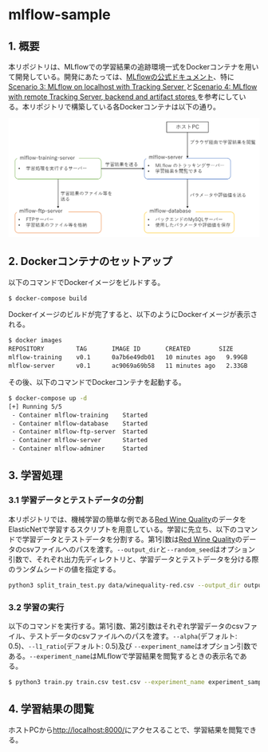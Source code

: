 # mlflow-sample
## 1. 概要

本リポジトリは、MLflowでの学習結果の追跡環境一式をDockerコンテナを用いて開発している。開発にあたっては、[MLflowの公式ドキュメント](https://mlflow.org/docs/latest/index.html)、特に[Scenario 3: MLflow on localhost with Tracking Server
](https://mlflow.org/docs/latest/tracking.html#scenario-3-mlflow-on-localhost-with-tracking-server)と[Scenario 4: MLflow with remote Tracking Server, backend and artifact stores
](https://mlflow.org/docs/latest/tracking.html#scenario-4-mlflow-with-remote-tracking-server-backend-and-artifact-stores)を参考にしている。本リポジトリで構築している各Dockerコンテナは以下の通り。

![overview](images/overview.png)

## 2. Dockerコンテナのセットアップ

以下のコマンドでDockerイメージをビルドする。

```bash
$ docker-compose build
```

Dockerイメージのビルドが完了すると、以下のようにDockerイメージが表示される。

```bash
$ docker images
REPOSITORY         TAG       IMAGE ID       CREATED        SIZE
mlflow-training    v0.1      0a7b6e49db01   10 minutes ago   9.99GB
mlflow-server      v0.1      ac9069a69b58   11 minutes ago   2.33GB
```

その後、以下のコマンドでDockerコンテナを起動する。

```bash
$ docker-compose up -d
[+] Running 5/5
 - Container mlflow-training    Started
 - Container mlflow-database    Started
 - Container mlflow-ftp-server  Started
 - Container mlflow-server      Started
 - Container mlflow-adminer     Started
```

## 3. 学習処理
### 3.1 学習データとテストデータの分割

本リポジトリでは、機械学習の簡単な例である[Red Wine Quality](https://www.kaggle.com/datasets/uciml/red-wine-quality-cortez-et-al-2009)のデータをElasticNetで学習するスクリプトを用意している。学習に先立ち、以下のコマンドで学習データとテストデータを分割する。第1引数は[Red Wine Quality](https://www.kaggle.com/datasets/uciml/red-wine-quality-cortez-et-al-2009)のデータのcsvファイルへのパスを渡す。`--output_dir`と`--random_seed`はオプション引数で、それぞれ出力先ディレクトリと、学習データとテストデータを分ける際のランダムシードの値を指定する。

```bash
python3 split_train_test.py data/winequality-red.csv --output_dir output --random_seed 40
```

### 3.2 学習の実行

以下のコマンドを実行する。第1引数、第2引数はそれぞれ学習データのcsvファイル、テストデータのcsvファイルへのパスを渡す。`--alpha`(デフォルト: 0.5)、`--l1_ratio`(デフォルト: 0.5)及び `--experiment_name`はオプション引数である。`--experiment_name`はMLflowで学習結果を閲覧するときの表示名である。

```bash
$ python3 train.py train.csv test.csv --experiment_name experiment_sample --alpha 0.5 --l1_ratio 0.5
```

## 4. 学習結果の閲覧

ホストPCから<http://localhost:8000/>にアクセスることで、学習結果を閲覧できる。
